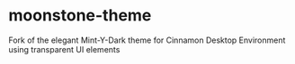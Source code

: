 # moonstone-theme
Fork of the elegant Mint-Y-Dark theme for Cinnamon Desktop Environment using transparent UI elements
